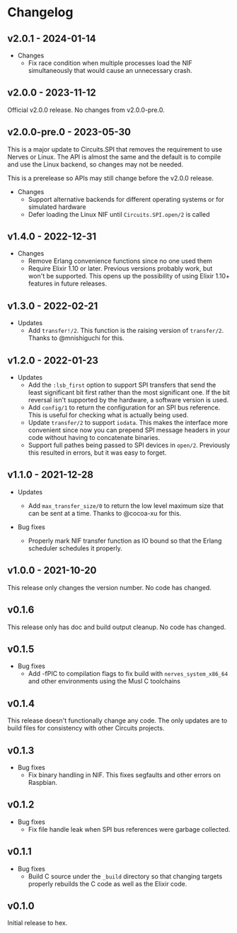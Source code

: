 # Changelog

## v2.0.1 - 2024-01-14

* Changes
  * Fix race condition when multiple processes load the NIF simultaneously that
    would cause an unnecessary crash.

## v2.0.0 - 2023-11-12

Official v2.0.0 release. No changes from v2.0.0-pre.0.

## v2.0.0-pre.0 - 2023-05-30

This is a major update to Circuits.SPI that removes the requirement to use
Nerves or Linux. The API is almost the same and the default is to compile and
use the Linux backend, so changes may not be needed.

This is a prerelease so APIs may still change before the v2.0.0 release.

* Changes
  * Support alternative backends for different operating systems or for
    simulated hardware
  * Defer loading the Linux NIF until `Circuits.SPI.open/2` is called

## v1.4.0 - 2022-12-31

* Changes
  * Remove Erlang convenience functions since no one used them
  * Require Elixir 1.10 or later. Previous versions probably work, but won't be
    supported. This opens up the possibility of using Elixir 1.10+ features in
    future releases.

## v1.3.0 - 2022-02-21

* Updates
  * Add `transfer!/2`. This function is the raising version of `transfer/2`.
    Thanks to @mnishiguchi for this.

## v1.2.0 - 2022-01-23

* Updates
  * Add the `:lsb_first` option to support SPI transfers that send the least
    significant bit first rather than the most significant one. If the bit
    reversal isn't supported by the hardware, a software version is used.
  * Add `config/1` to return the configuration for an SPI bus reference. This is
    useful for checking what is actually being used.
  * Update `transfer/2` to support `iodata`. This makes the interface more
    convenient since now you can prepend SPI message headers in your code
    without having to concatenate binaries.
  * Support full pathes being passed to SPI devices in `open/2`. Previously this
    resulted in errors, but it was easy to forget.

## v1.1.0 - 2021-12-28

* Updates
  * Add `max_transfer_size/0` to return the low level maximum size that can be
    sent at a time. Thanks to @cocoa-xu for this.

* Bug fixes
  * Properly mark NIF transfer function as IO bound so that the Erlang scheduler
    schedules it properly.

## v1.0.0 - 2021-10-20

This release only changes the version number. No code has changed.

## v0.1.6

This release only has doc and build output cleanup. No code has changed.

## v0.1.5

* Bug fixes
  * Add -fPIC to compilation flags to fix build with `nerves_system_x86_64` and
    other environments using the Musl C toolchains

## v0.1.4

This release doesn't functionally change any code. The only updates are to build
files for consistency with other Circuits projects.

## v0.1.3

* Bug fixes
  * Fix binary handling in NIF. This fixes segfaults and other errors on
    Raspbian.

## v0.1.2

* Bug fixes
  * Fix file handle leak when SPI bus references were garbage collected.

## v0.1.1

* Bug fixes
  * Build C source under the `_build` directory so that changing targets
    properly rebuilds the C code as well as the Elixir code.

## v0.1.0

Initial release to hex.
